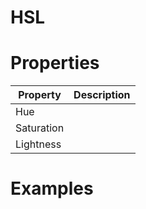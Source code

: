# HSL


# Properties


| Property | Description| 
| -------- | -----------|
| Hue |  |
| Saturation |  |
| Lightness |  |




# Examples
